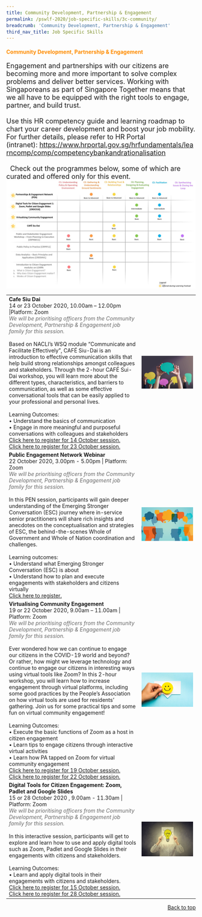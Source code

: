 ```yaml
---
title: Community Development, Partnership & Engagement
permalink: /pswlf-2020/job-specific-skills/3c-community/
breadcrumb: 'Community Development, Partnership & Engagement'
third_nav_title: Job Specific Skills
---
```


#### <font color="darkorange"><b>Community Development, Partnership & Engagement</b></font>
<font size="4">Engagement and partnerships with our citizens are becoming more and more important to solve complex problems and deliver better services. Working with Singaporeans as part of Singapore Together means that we all have to be equipped with the right tools to engage, partner, and build trust.<br>
<br>
Use this HR competency guide and learning roadmap to chart your career development and boost your job mobility. For further details, please refer to HR Portal (intranet): https://www.hrportal.gov.sg/hrfundamentals/learncomp/comp/competencybankandrationalisation
<br>
<br> 
Check out the programmes below, some of which are curated and offered only for this event. 
<br></font>
 <img src="/images/CommunityCompetencyMapping.jpeg">
<br>
<table>
       <col width="70%"> 
            <col width="30%">
<tr>
    <td>
      <b>Cafe Siu Dai</b>
      <br>14 or 23 October 2020, 10.00am – 12.00pm |Platform: Zoom
	<br><font color="dimgrey"><i>We will be prioritising officers from the Community Development, Partnership & Engagement job family for this session.</i></font>
      <br>       
      <br>Based on NACLI’s WSQ module “Communicate and Facilitate Effectively”, CAFÉ Siu-Dai is an introduction to effective communication skills that help build strong relationships amongst colleagues and stakeholders. Through the 2-hour CAFÉ Sui-Dai workshop, you will learn more about the different types, characteristics, and barriers to communication, as well as some effective conversational tools that can be easily applied to your professional and personal lives.  
      <br>
      <br>Learning Outcomes:
      <br>• Understand the basics of communication
      <br>• Engage in more meaningful and purposeful conversations with colleagues and stakeholders
	    <br>
      <a href="https://cafe-siu-dai-14_oct_2020.eventbrite.sg">Click here to register for 14 October session.</a> <br>
      <a href="https://cafe-siu-dai-23_oct_2020.eventbrite.sg">Click here to register for 23 October session.</a> 
    </td>    
<td>
     <img src="/images/Engage4.jpg">
    </td>
</tr>
<tr>
    <td>
      <b>Public Engagement Network Webinar</b>
      <br>22 October 2020, 3.00pm - 5.00pm | Platform: Zoom
      <br><font color="dimgrey"><i>We will be prioritising officers from the Community Development, Partnership & Engagement job family for this session.</i></font>
      <br>       
      <br>In this PEN session, participants will gain deeper understanding of the Emerging Stronger Conversation (ESC) journey where in-service senior practitioners will share rich insights and anecdotes on the conceptualisation and strategies of ESC, the behind-the-scenes Whole of Government and Whole of Nation coordination and challenges.
      <br>      
      <br>Learning outcomes:
      <br>• Understand what Emerging Stronger Conversation (ESC) is about
      <br>• Understand how to plan and execute engagements with stakeholders and citizens virtually
      <br>
      <a href="https://partnerships-engagement-network-webinar.eventbrite.sg">Click here to register.</a> 
    </td>    
<td>
     <img src="/images/engage7.jpg">
    </td>
</tr>	
<tr>
    <td>
      <b>Virtualising Community Engagement</b>
      <br>19 or 22 October 2020, 9.00am – 11.00am | Platform: Zoom
      <br><font color="dimgrey"><i>We will be prioritising officers from the Community Development, Partnership & Engagement job family for this session.</i></font>
      <br>       
      <br>Ever wondered how we can continue to engage our citizens in the COVID-19 world and beyond?  Or rather, how might we leverage technology and continue to engage our citizens in interesting ways using virtual tools like Zoom? In this 2-hour workshop, you will learn how to increase engagement through virtual platforms, including some good practices by the People’s Association on how  virtual tools are used for residents’ gathering.  Join us for some practical tips and some fun on virtual community engagement!
      <br>      
      <br>Learning Outcomes:
      <br>• Execute the basic functions of Zoom as a host in citizen engagement
      <br>• Learn tips to engage citizens through interactive virtual activities
      <br>• Learn how PA tapped on Zoom for virtual community engagement
	 <br>
      <a href="https://virtualising-community-engagement-19_oct_2020.eventbrite.sg">Click here to register for 19 October session.</a><br>
      <a href="https://virtualising-community-engagement-22_oct_2020.eventbrite.sg">Click here to register for 22 October session.</a> 
	<br>
    </td>    
<td>
     <img src="/images/engage8.jpg">
    </td>
</tr>
<tr>
    <td>
      <b>Digital Tools for Citizen Engagement: Zoom, Padlet and Google Slides</b>
      <br>15 or 28 October 2020 , 9.00am - 11.30am | Platform: Zoom
	 <br><font color="dimgrey"><i>We will be prioritising officers from the Community Development, Partnership & Engagement job family for this session.</i></font>
      <br>       
      <br>In this interactive session, participants will get to explore and learn how to use and apply digital tools such as Zoom, Padlet and Google Slides in their engagements with citizens and stakeholders.
      <br>      
      <br>Learning Outcomes:
      <br>• Learn and apply digital tools in their engagements with citizens and stakeholders.
      <br>
      <a href="https://digital-tools-for-citizen-engagement-15_oct_2020.eventbrite.sg">Click here to register for 15 October session.</a><br>
      <a href="https://digital-tools-for-citizen-engagement-28_oct_2020.eventbrite.sg">Click here to register for 28 October session.</a> 
    </td>    
<td>
     <img src="/images/innovate1.jpg">
    </td>
</tr>
</table>
<div style="text-align: right"><a href="#top">Back to top</a></div>
